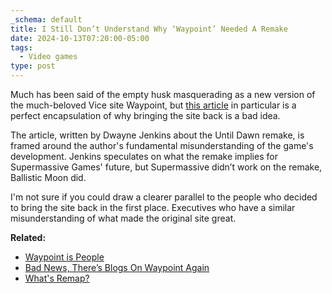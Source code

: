 ```yaml
---
_schema: default
title: I Still Don’t Understand Why ‘Waypoint’ Needed A Remake
date: 2024-10-13T07:20:00-05:00
tags:
  - Video games
type: post
---
```

Much has been said of the empty husk masquerading as a new version of the much-beloved Vice site Waypoint, but <a href="https://www.vice.com/en/article/i-still-dont-understand-why-until-dawn-needed-a-remake/" target="_blank" rel="noopener">this article</a> in particular is a perfect encapsulation of why bringing the site back is a bad idea.

The article, written by Dwayne Jenkins about the Until Dawn remake, is framed around the author's fundamental misunderstanding of the game's development. Jenkins speculates on what the remake implies for Supermassive Games' future, but Supermassive didn’t work on the remake, Ballistic Moon did.

I'm not sure if you could draw a clearer parallel to the people who decided to bring the site back in the first place. Executives who have a similar misunderstanding of what made the original site great.

**Related:**

* <a href="https://wavelengths.online/posts/waypoint-is-people" target="_blank" rel="noopener">Waypoint is People</a>
* <a href="https://aftermath.site/waypoint-vice-remap" target="_blank" rel="noopener">Bad News, There’s Blogs On Waypoint Again</a>
* <a href="https://remapradio.com/about/" target="_blank" rel="noopener">What's Remap?</a>